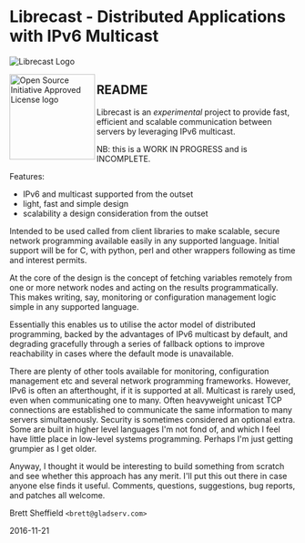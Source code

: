 # Librecast - Distributed Applications with IPv6 Multicast

![Librecast Logo](https://secure.gravatar.com/avatar/52295d18e59ef41aeac21f3745250288?s=250)

<a href="https://opensource.org"><img height="150" align="left" src="https://opensource.org/files/OSIApprovedCropped.png" alt="Open Source Initiative Approved License logo"></a>

## README

Librecast is an *experimental* project to provide fast, efficient and scalable
communication between servers by leveraging IPv6 multicast.

NB: this is a WORK IN PROGRESS and is INCOMPLETE.

Features:
 * IPv6 and multicast supported from the outset
 * light, fast and simple design
 * scalability a design consideration from the outset

Intended to be used called from client libraries to make scalable, secure
network programming available easily in any supported language.  Initial 
support will be for C, with python, perl and other wrappers following as time
and interest permits.

At the core of the design is the concept of fetching variables remotely from
one or more network nodes and acting on the results programmatically.  This
makes writing, say, monitoring or configuration management logic simple in any
supported language.

Essentially this enables us to utilise the actor model of distributed
programming, backed by the advantages of IPv6 multicast by default, and
degrading gracefully through a series of fallback options to improve
reachability in cases where the default mode is unavailable.

There are plenty of other tools available for monitoring, configuration
management etc and several network programming frameworks.  However, IPv6 is
often an afterthought, if it is supported at all.  Multicast is rarely used,
even when communicating one to many.  Often heavyweight unicast TCP connections
are established to communicate the same information to many servers
simultaenously.  Security is sometimes considered an optional extra.  Some are
built in higher level languages I'm not fond of, and which I feel have little
place in low-level systems programming.  Perhaps I'm just getting grumpier as I
get older.

Anyway, I thought it would be interesting to build something from scratch and
see whether this approach has any merit.  I'll put this out there in case
anyone else finds it useful.  Comments, questions, suggestions, bug reports,
and patches all welcome.

Brett Sheffield `<brett@gladserv.com>`

2016-11-21
